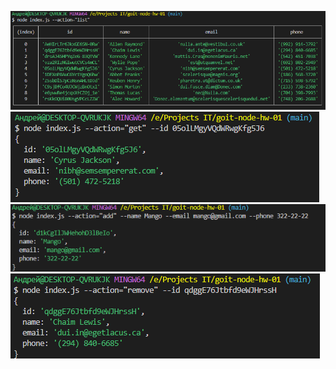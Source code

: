 ![Result of execution "list" command](./assets/list.png)
![Result of execution "get" command](./assets/get.png)
![Result of execution "add" command](./assets/add.png)
![Result of execution "remove" command](./assets/remove.png)
